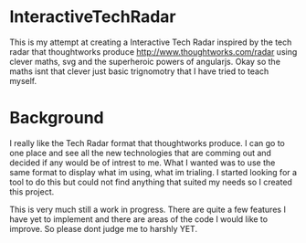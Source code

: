 InteractiveTechRadar
====================

This is my attempt at creating a Interactive Tech Radar inspired by the tech radar that thoughtworks produce http://www.thoughtworks.com/radar using clever maths, svg and the superheroic powers of angularjs.
Okay so the maths isnt that clever just basic trignomotry that I have tried to teach myself.

Background
====================
I really like the Tech Radar format that thoughtworks produce.  I can go to one place and see all the new technologies that are comming out and decided if any would be of intrest to me.  What I wanted was to use the same format to display what im using, what im trialing.  I started looking for a tool to do this but could not find anything that suited my needs so I created this project.

This is very much still a work in progress.  There are quite a few features I have yet to implement and there are areas of the code I would like to improve. So please dont judge me to harshly YET.
